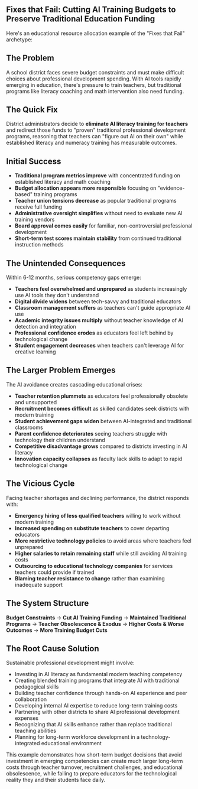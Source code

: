 ## Fixes that Fail: Cutting AI Training Budgets to Preserve Traditional Education Funding

Here's an educational resource allocation example of the "Fixes that Fail" archetype:

## The Problem

A school district faces severe budget constraints and must make difficult choices about professional development spending. With AI tools rapidly emerging in education, there's pressure to train teachers, but traditional programs like literacy coaching and math intervention also need funding.

## The Quick Fix

District administrators decide to **eliminate AI literacy training for teachers** and redirect those funds to "proven" traditional professional development programs, reasoning that teachers can "figure out AI on their own" while established literacy and numeracy training has measurable outcomes.

## Initial Success

- **Traditional program metrics improve** with concentrated funding on established literacy and math coaching
- **Budget allocation appears more responsible** focusing on "evidence-based" training programs
- **Teacher union tensions decrease** as popular traditional programs receive full funding
- **Administrative oversight simplifies** without need to evaluate new AI training vendors
- **Board approval comes easily** for familiar, non-controversial professional development
- **Short-term test scores maintain stability** from continued traditional instruction methods

## The Unintended Consequences

Within 6-12 months, serious competency gaps emerge:

- **Teachers feel overwhelmed and unprepared** as students increasingly use AI tools they don't understand
- **Digital divide widens** between tech-savvy and traditional educators
- **Classroom management suffers** as teachers can't guide appropriate AI use
- **Academic integrity issues multiply** without teacher knowledge of AI detection and integration
- **Professional confidence erodes** as educators feel left behind by technological change
- **Student engagement decreases** when teachers can't leverage AI for creative learning

## The Larger Problem Emerges

The AI avoidance creates cascading educational crises:

- **Teacher retention plummets** as educators feel professionally obsolete and unsupported
- **Recruitment becomes difficult** as skilled candidates seek districts with modern training
- **Student achievement gaps widen** between AI-integrated and traditional classrooms
- **Parent confidence deteriorates** seeing teachers struggle with technology their children understand
- **Competitive disadvantage grows** compared to districts investing in AI literacy
- **Innovation capacity collapses** as faculty lack skills to adapt to rapid technological change

## The Vicious Cycle

Facing teacher shortages and declining performance, the district responds with:

- **Emergency hiring of less qualified teachers** willing to work without modern training
- **Increased spending on substitute teachers** to cover departing educators
- **More restrictive technology policies** to avoid areas where teachers feel unprepared
- **Higher salaries to retain remaining staff** while still avoiding AI training costs
- **Outsourcing to educational technology companies** for services teachers could provide if trained
- **Blaming teacher resistance to change** rather than examining inadequate support

## The System Structure

**Budget Constraints** → **Cut AI Training Funding** → **Maintained Traditional Programs** → **Teacher Obsolescence & Exodus** → **Higher Costs & Worse Outcomes** → **More Training Budget Cuts**

## The Root Cause Solution

Sustainable professional development might involve:

- Investing in AI literacy as fundamental modern teaching competency
- Creating blended training programs that integrate AI with traditional pedagogical skills
- Building teacher confidence through hands-on AI experience and peer collaboration
- Developing internal AI expertise to reduce long-term training costs
- Partnering with other districts to share AI professional development expenses
- Recognizing that AI skills enhance rather than replace traditional teaching abilities
- Planning for long-term workforce development in a technology-integrated educational environment

This example demonstrates how short-term budget decisions that avoid investment in emerging competencies can create much larger long-term costs through teacher turnover, recruitment challenges, and educational obsolescence, while failing to prepare educators for the technological reality they and their students face daily.